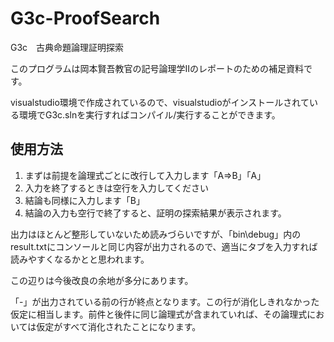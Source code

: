 # G3c-ProofSearch
G3c　古典命題論理証明探索

このプログラムは岡本賢吾教官の記号論理学Ⅱのレポートのための補足資料です。

visualstudio環境で作成されているので、visualstudioがインストールされている環境でG3c.slnを実行すればコンパイル/実行することができます。

## 使用方法
1. まずは前提を論理式ごとに改行して入力します「A⇒B」「A」
1. 入力を終了するときは空行を入力してください
1. 結論も同様に入力します「B」
1. 結論の入力も空行で終了すると、証明の探索結果が表示されます。

出力はほとんど整形していないため読みづらいですが、「bin\\debug」内のresult.txtにコンソールと同じ内容が出力されるので、適当にタブを入力すれば読みやすくなるかとと思われます。

この辺りは今後改良の余地が多分にあります。

「-」が出力されている前の行が終点となります。この行が消化しきれなかった仮定に相当します。前件と後件に同じ論理式が含まれていれば、その論理式においては仮定がすべて消化されたことになります。

